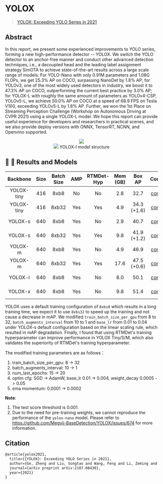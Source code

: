 # YOLOX

> [YOLOX: Exceeding YOLO Series in 2021](https://arxiv.org/abs/2107.08430)

<!-- [ALGORITHM] -->

## Abstract

In this report, we present some experienced improvements to YOLO series, forming a new high-performance detector -- YOLOX. We switch the YOLO detector to an anchor-free manner and conduct other advanced detection techniques, i.e., a decoupled head and the leading label assignment strategy SimOTA to achieve state-of-the-art results across a large scale range of models: For YOLO-Nano with only 0.91M parameters and 1.08G FLOPs, we get 25.3% AP on COCO, surpassing NanoDet by 1.8% AP; for YOLOv3, one of the most widely used detectors in industry, we boost it to 47.3% AP on COCO, outperforming the current best practice by 3.0% AP; for YOLOX-L with roughly the same amount of parameters as YOLOv4-CSP, YOLOv5-L, we achieve 50.0% AP on COCO at a speed of 68.9 FPS on Tesla V100, exceeding YOLOv5-L by 1.8% AP. Further, we won the 1st Place on Streaming Perception Challenge (Workshop on Autonomous Driving at CVPR 2021) using a single YOLOX-L model. We hope this report can provide useful experience for developers and researchers in practical scenes, and we also provide deploy versions with ONNX, TensorRT, NCNN, and Openvino supported.

<div align=center>
<img src="https://user-images.githubusercontent.com/40661020/144001736-9fb303dd-eac7-46b0-ad45-214cfa51e928.png"/>
</div>

<div align=center>
<img src="https://user-images.githubusercontent.com/71306851/218628641-6c0101e6-e40e-4b16-a696-c0f55b8d335c.png"/>
YOLOX-l model structure
</div>

## 🥳 🚀 Results and Models

|  Backbone  | Size | Batch Size | AMP | RTMDet-Hyp | Mem (GB) |   Box AP    |                          Config                           |                                                                                                                                                                      Download                                                                                                                                                                      |
| :--------: | :--: | :--------: | :-: | :--------: | :------: | :---------: | :-------------------------------------------------------: | :------------------------------------------------------------------------------------------------------------------------------------------------------------------------------------------------------------------------------------------------------------------------------------------------------------------------------------------------: |
| YOLOX-tiny | 416  |    8xb8    | No  |     No     |   2.8    |    32.7     |       [config](./yolox_tiny_fast_8xb8-300e_coco.py)       |                                   [model](https://download.openmmlab.com/mmyolo/v0/yolox/yolox_tiny_8xb8-300e_coco/yolox_tiny_8xb8-300e_coco_20220919_090908-0e40a6fc.pth) \| [log](https://download.openmmlab.com/mmyolo/v0/yolox/yolox_tiny_8xb8-300e_coco/yolox_tiny_8xb8-300e_coco_20220919_090908.log.json)                                   |
| YOLOX-tiny | 416  |   8xb32    | Yes |    Yes     |   4.9    | 34.3 (+1.6) | [config](./yolox_tiny_fast_8xb32-300e-rtmdet-hyp_coco.py) | [model](https://download.openmmlab.com/mmyolo/v0/yolox/yolox_tiny_fast_8xb32-300e-rtmdet-hyp_coco/yolox_tiny_fast_8xb32-300e-rtmdet-hyp_coco_20230210_143637-4c338102.pth) \| [log](https://download.openmmlab.com/mmyolo/v0/yolox/yolox_tiny_fast_8xb32-300e-rtmdet-hyp_coco/yolox_tiny_fast_8xb32-300e-rtmdet-hyp_coco_20230210_143637.log.json) |
|  YOLOX-s   | 640  |    8xb8    | Yes |     No     |   2.9    |    40.7     |        [config](./yolox_s_fast_8xb8-300e_coco.py)         |                               [model](https://download.openmmlab.com/mmyolo/v0/yolox/yolox_s_fast_8xb8-300e_coco/yolox_s_fast_8xb8-300e_coco_20230213_142600-2b224d8b.pth) \| [log](https://download.openmmlab.com/mmyolo/v0/yolox/yolox_s_fast_8xb8-300e_coco/yolox_s_fast_8xb8-300e_coco_20230213_142600.log.json)                               |
|  YOLOX-s   | 640  |   8xb32    | Yes |    Yes     |   9.8    | 41.9 (+1.2) |  [config](./yolox_s_fast_8xb32-300e-rtmdet-hyp_coco.py)   |       [model](https://download.openmmlab.com/mmyolo/v0/yolox/yolox_s_fast_8xb32-300e-rtmdet-hyp_coco/yolox_s_fast_8xb32-300e-rtmdet-hyp_coco_20230210_134645-3a8dfbd7.pth) \| [log](https://download.openmmlab.com/mmyolo/v0/yolox/yolox_s_fast_8xb32-300e-rtmdet-hyp_coco/yolox_s_fast_8xb32-300e-rtmdet-hyp_coco_20230210_134645.log.json)       |
|  YOLOX-m   | 640  |    8xb8    | Yes |     No     |   4.9    |    46.9     |        [config](./yolox_m_fast_8xb8-300e_coco.py)         |                               [model](https://download.openmmlab.com/mmyolo/v0/yolox/yolox_m_fast_8xb8-300e_coco/yolox_m_fast_8xb8-300e_coco_20230213_160218-a71a6b25.pth) \| [log](https://download.openmmlab.com/mmyolo/v0/yolox/yolox_m_fast_8xb8-300e_coco/yolox_m_fast_8xb8-300e_coco_20230213_160218.log.json)                               |
|  YOLOX-m   | 640  |   8xb32    | Yes |    Yes     |   17.6   | 47.5 (+0.6) |  [config](./yolox_m_fast_8xb32-300e-rtmdet-hyp_coco.py)   |       [model](https://download.openmmlab.com/mmyolo/v0/yolox/yolox_m_fast_8xb32-300e-rtmdet-hyp_coco/yolox_m_fast_8xb32-300e-rtmdet-hyp_coco_20230210_144328-e657e182.pth) \| [log](https://download.openmmlab.com/mmyolo/v0/yolox/yolox_m_fast_8xb32-300e-rtmdet-hyp_coco/yolox_m_fast_8xb32-300e-rtmdet-hyp_coco_20230210_144328.log.json)       |
|  YOLOX-l   | 640  |    8xb8    | Yes |     No     |   8.0    |    50.1     |        [config](./yolox_l_fast_8xb8-300e_coco.py)         |                              [model](https://download.openmmlab.com/mmyolo/v0/yolox/yolox_l_fast__8xb8-300e_coco/yolox_l_fast_8xb8-300e_coco_20230213_160715-c731eb1c.pth) \| [log](https://download.openmmlab.com/mmyolo/v0/yolox/yolox_l_fast_8xb8-300e_coco/yolox_l_fast_8xb8-300e_coco_20230213_160715.log.json)                               |
|  YOLOX-x   | 640  |    8xb8    | Yes |     No     |   9.8    |    51.4     |        [config](./yolox_x_fast_8xb8-300e_coco.py)         |                               [model](https://download.openmmlab.com/mmyolo/v0/yolox/yolox_x_fast_8xb8-300e_coco/yolox_x_fast_8xb8-300e_coco_20230215_133950-1d509fab.pth) \| [log](https://download.openmmlab.com/mmyolo/v0/yolox/yolox_x_fast_8xb8-300e_coco/yolox_x_fast_8xb8-300e_coco_20230215_133950.log.json)                               |

YOLOX uses a default training configuration of `8xbs8` which results in a long training time, we expect it to use `8xbs32` to speed up the training and not cause a decrease in mAP. We modified `train_batch_size_per_gpu` from 8 to 32, `batch_augments_interval` from 10 to 1 and `base_lr` from 0.01 to 0.04 under YOLOX-s default configuration based on the linear scaling rule, which resulted in mAP degradation. Finally, I found that using RTMDet's training hyperparameter can improve performance in YOLOX Tiny/S/M, which also validates the superiority of RTMDet's training hyperparameter.

The modified training parameters are as follows：

1. train_batch_size_per_gpu: 8 -> 32
2. batch_augments_interval: 10 -> 1
3. num_last_epochs: 15 -> 20
4. optim cfg: SGD -> AdamW, base_lr 0.01 -> 0.004, weight_decay 0.0005 -> 0.05
5. ema momentum: 0.0001 -> 0.0002

**Note**:

1. The test score threshold is 0.001.
2. Due to the need for pre-training weights, we cannot reproduce the performance of the `yolox-nano` model. Please refer to https://github.com/Megvii-BaseDetection/YOLOX/issues/674 for more information.

## Citation

```latex
@article{yolox2021,
  title={{YOLOX}: Exceeding YOLO Series in 2021},
  author={Ge, Zheng and Liu, Songtao and Wang, Feng and Li, Zeming and Sun, Jian},
  journal={arXiv preprint arXiv:2107.08430},
  year={2021}
}
```
